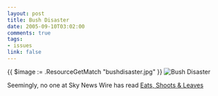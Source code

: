 ```yaml
--- 
layout: post
title: Bush Disaster
date: 2005-09-10T03:02:00
comments: true
tags:
- issues
link: false
---
```

{{ $image := .ResourceGetMatch "bushdisaster.jpg" }}
<img src="{{ $image.RelPermalink }}" title="Bush Disaster" >

Seemingly, no one at Sky News Wire has read <a href="http://www.amazon.com/exec/obidos/tg/detail/-/1592400876/qid=1126380648/sr=8-1/ref=pd_bbs_1/104-6267095-6707919?v=glance&s=books&n=507846" title="Eats, Shoots and Leaves">Eats, Shoots & Leaves</a>
